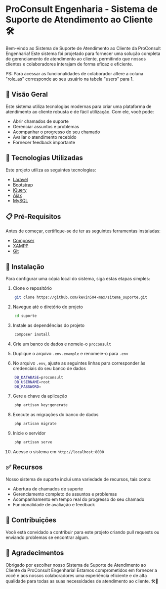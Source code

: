 # ProConsult Engenharia - Sistema de Suporte de Atendimento ao Cliente 🛠️

Bem-vindo ao Sistema de Suporte de Atendimento ao Cliente da ProConsult Engenharia! Este sistema foi projetado para fornecer uma solução completa de gerenciamento de atendimento ao cliente, permitindo que nossos clientes e colaboradores interajam de forma eficaz e eficiente.

PS: Para acessar as funcionalidades de colaborador altere a coluna "role_as" corresponde ao seu usuário na tabela "users" para 1. 

## 📌 Visão Geral

Este sistema utiliza tecnologias modernas para criar uma plataforma de atendimento ao cliente robusta e de fácil utilização. Com ele, você pode:

* Abrir chamados de suporte
* Gerenciar assuntos e problemas
* Acompanhar o progresso do seu chamado
* Avaliar o atendimento recebido
* Fornecer feedback importante

## 🚀 Tecnologias Utilizadas

Este projeto utiliza as seguintes tecnologias:

* [Laravel](https://laravel.com/)
* [Bootstrap](https://getbootstrap.com/)
* [jQuery](https://jquery.com/)
* [Ajax](https://developer.mozilla.org/en-US/docs/Web/Guide/AJAX)
* [MySQL](https://www.mysql.com/)

## 📋 Pré-Requisitos

Antes de começar, certifique-se de ter as seguintes ferramentas instaladas:

* [Composer](https://getcomposer.org/)
* [XAMPP](https://www.apachefriends.org/index.html)
* [Git](https://git-scm.com/)

## 🔧 Instalação

Para configurar uma cópia local do sistema, siga estas etapas simples:

1. Clone o repositório

```bash
    git clone https://github.com/kevin504-max/sitema_suporte.git
```

2. Navegue até o diretório do projeto
    
```bash
    cd suporte
```

3. Instale as dependências do projeto

```bash
    composer install
```

4. Crie um banco de dados e nomeie-o `proconsult`

5. Duplique o arquivo `.env.example` e renomeie-o para `.env`

6. No arquivo `.env`, ajuste as seguintes linhas para corresponder às credenciais do seu banco de dados

```bash
    DB_DATABASE=proconsult
    DB_USERNAME=root
    DB_PASSWORD=
```

7. Gere a chave da aplicação

```bash
    php artisan key:generate
```	

8. Execute as migrações do banco de dados

```bash
    php artisan migrate
```

9. Inicie o servidor

```bash
    php artisan serve
```

10. Acesse o sistema em `http://localhost:8000`

## ✅ Recursos
Nosso sistema de suporte inclui uma variedade de recursos, tais como:

* Abertura de chamados de suporte
* Gerenciamento completo de assuntos e problemas
* Acompanhamento em tempo real do progresso do seu chamado
* Funcionalidade de avaliação e feedback

## 🤝 Contribuições

Você está convidado a contribuir para este projeto criando pull requests ou enviando problemas se encontrar algum.

## 🧠 Agradecimentos

Obrigado por escolher nosso Sistema de Suporte de Atendimento ao Cliente da ProConsult Engenharia! Estamos comprometidos em fornecer a você e aos nossos colaboradores uma experiência eficiente e de alta qualidade para todas as suas necessidades de atendimento ao cliente. 🛠️🔧

